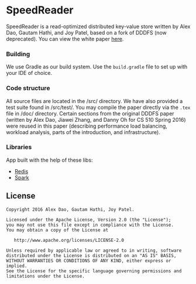 SpeedReader
==========

SpeedReader is a read-optimized distributed key-value store written by Alex Dao, Gautam Hathi, and Joy Patel, based on a fork of DDDFS (now deprecated). You can view the white paper [here](https://github.com/alexdao/SpeedReader/blob/master/whitepaper.pdf).

### Building
We use Gradle as our build system. Use the `build.gradle` file to set up with
your IDE of choice.

### Code structure
All source files are located in the /src/ directory. We have also provided a
test suite found in /src/test/. You may compile the paper
directly via the `.tex` file in /doc/ directory. Certain sections from the original DDDFS paper (written by Alex Dao, Jiawei Zhang, and Danny Oh for CS 510 Spring 2016) were reused in this paper (describing performance load balancing, workload analysis, parts of the introduction, and infrastructure).

### Libraries
App built with the help of these libs:
* [Redis](https://redis.io)
* [Spark](http://sparkjava.com)

License
--------

    Copyright 2016 Alex Dao, Gautam Hathi, Joy Patel.

    Licensed under the Apache License, Version 2.0 (the "License");
    you may not use this file except in compliance with the License.
    You may obtain a copy of the License at

       http://www.apache.org/licenses/LICENSE-2.0

    Unless required by applicable law or agreed to in writing, software
    distributed under the License is distributed on an "AS IS" BASIS,
    WITHOUT WARRANTIES OR CONDITIONS OF ANY KIND, either express or implied.
    See the License for the specific language governing permissions and
    limitations under the License.

